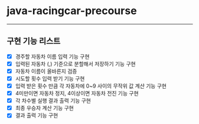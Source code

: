 # java-racingcar-precourse
---
**구현 기능 리스트**
---
- [x] 경주할 자동차 이름 입력 기능 구현
- [x] 입력된 자동차 (,) 기준으로 분할해서 저장하기 기능 구현
- [x] 자동차 이름이 올바른지 검증
- [x] 시도할 횟수 입력 받기 기능 구현
- [x] 입력 받은 횟수 만큼 각 자동차에 0~9 사이의 무작위 값 계산 기능 구현
- [x] 4미만이면 자동차 정지, 4이상이면 자동차 전진 기능 구현
- [x] 각 차수별 실행 결과 출력 기능 구현
- [x] 최종 우승자 계산 기능 구현
- [x] 결과 출력 기능 구현